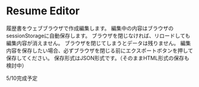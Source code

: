 # Resume Editor

履歴書をウェブブラウザで作成編集します。
編集中の内容はブラウザのsessionStorageに自動保存します。
ブラウザを閉じなければ、リロードしても編集内容が消えません。
ブラウザを閉じてしまうとデータは残りません。
編集内容を保存したい場合、必ずブラウザを閉じる前にエクスポートボタンを押して保存してください。
保存形式はJSON形式です。（そのままHTML形式の保存も検討中）

5/10完成予定

